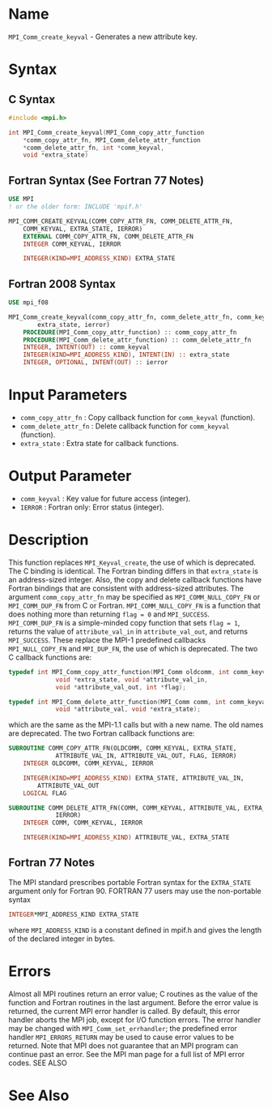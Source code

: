 # Name

`MPI_Comm_create_keyval` - Generates a new attribute key.

# Syntax

## C Syntax

```c
#include <mpi.h>

int MPI_Comm_create_keyval(MPI_Comm_copy_attr_function
    *comm_copy_attr_fn, MPI_Comm_delete_attr_function
    *comm_delete_attr_fn, int *comm_keyval,
    void *extra_state)
```

## Fortran Syntax (See Fortran 77 Notes)

```fortran
USE MPI
! or the older form: INCLUDE 'mpif.h'

MPI_COMM_CREATE_KEYVAL(COMM_COPY_ATTR_FN, COMM_DELETE_ATTR_FN,
    COMM_KEYVAL, EXTRA_STATE, IERROR)
    EXTERNAL COMM_COPY_ATTR_FN, COMM_DELETE_ATTR_FN
    INTEGER COMM_KEYVAL, IERROR 

    INTEGER(KIND=MPI_ADDRESS_KIND) EXTRA_STATE
```

## Fortran 2008 Syntax

```fortran
USE mpi_f08

MPI_Comm_create_keyval(comm_copy_attr_fn, comm_delete_attr_fn, comm_keyval,
    	extra_state, ierror)
    PROCEDURE(MPI_Comm_copy_attr_function) :: comm_copy_attr_fn
    PROCEDURE(MPI_Comm_delete_attr_function) :: comm_delete_attr_fn
    INTEGER, INTENT(OUT) :: comm_keyval
    INTEGER(KIND=MPI_ADDRESS_KIND), INTENT(IN) :: extra_state
    INTEGER, OPTIONAL, INTENT(OUT) :: ierror
```

# Input Parameters

* `comm_copy_attr_fn` : Copy callback function for `comm_keyval` (function).
* `comm_delete_attr_fn` : Delete callback function for `comm_keyval` (function).
* `extra_state` : Extra state for callback functions.

# Output Parameter

* `comm_keyval` : Key value for future access (integer).
* `IERROR` : Fortran only: Error status (integer).

# Description

This function replaces `MPI_Keyval_create`, the use of which is
deprecated. The C binding is identical. The Fortran binding differs in
that `extra_state` is an address-sized integer. Also, the copy and
delete callback functions have Fortran bindings that are consistent with
address-sized attributes.
The argument `comm_copy_attr_fn` may be specified as
`MPI_COMM_NULL_COPY_FN` or `MPI_COMM_DUP_FN` from C or Fortran.
`MPI_COMM_NULL_COPY_FN` is a function that does nothing more than
returning `flag = 0` and `MPI_SUCCESS`. `MPI_COMM_DUP_FN` is a simple-minded
copy function that sets `flag = 1`, returns the value of
`attribute_val_in` in `attribute_val_out`, and returns `MPI_SUCCESS`.
These replace the MPI-1 predefined callbacks `MPI_NULL_COPY_FN` and
`MPI_DUP_FN`, the use of which is deprecated.
The two C callback functions are:
```c
typedef int MPI_Comm_copy_attr_function(MPI_Comm oldcomm, int comm_keyval,
             void *extra_state, void *attribute_val_in,
             void *attribute_val_out, int *flag);

typedef int MPI_Comm_delete_attr_function(MPI_Comm comm, int comm_keyval,
             void *attribute_val, void *extra_state);
```
which are the same as the MPI-1.1 calls but with a new name. The old
names are deprecated.
The two Fortran callback functions are:
```fortran
SUBROUTINE COMM_COPY_ATTR_FN(OLDCOMM, COMM_KEYVAL, EXTRA_STATE,
             ATTRIBUTE_VAL_IN, ATTRIBUTE_VAL_OUT, FLAG, IERROR)
    INTEGER OLDCOMM, COMM_KEYVAL, IERROR

    INTEGER(KIND=MPI_ADDRESS_KIND) EXTRA_STATE, ATTRIBUTE_VAL_IN,
        ATTRIBUTE_VAL_OUT
    LOGICAL FLAG

SUBROUTINE COMM_DELETE_ATTR_FN(COMM, COMM_KEYVAL, ATTRIBUTE_VAL, EXTRA_STATE,
             IERROR)
    INTEGER COMM, COMM_KEYVAL, IERROR

    INTEGER(KIND=MPI_ADDRESS_KIND) ATTRIBUTE_VAL, EXTRA_STATE
```

## Fortran 77 Notes

The MPI standard prescribes portable Fortran syntax for the
`EXTRA_STATE` argument only for Fortran 90. FORTRAN 77 users may use the
non-portable syntax
```fortran
INTEGER*MPI_ADDRESS_KIND EXTRA_STATE
```
where `MPI_ADDRESS_KIND` is a constant defined in mpif.h and gives the
length of the declared integer in bytes.

# Errors

Almost all MPI routines return an error value; C routines as the value
of the function and Fortran routines in the last argument.
Before the error value is returned, the current MPI error handler is
called. By default, this error handler aborts the MPI job, except for
I/O function errors. The error handler may be changed with
`MPI_Comm_set_errhandler`; the predefined error handler `MPI_ERRORS_RETURN`
may be used to cause error values to be returned. Note that MPI does not
guarantee that an MPI program can continue past an error.
See the MPI man page for a full list of MPI error codes.
SEE ALSO

# See Also
